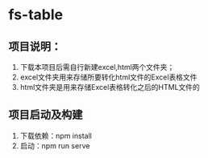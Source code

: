 <!--
 * @Author: Jason
 * @Date: 2019-11-08 14:21:08
 * @version: 
 * @LastEditors: Jason
 * @LastEditTime: 2020-05-31 12:09:25
 * @Descripttion: 
 -->
# fs-table
## 项目说明：
1. 下载本项目后需自行新建excel,html两个文件夹；
2. excel文件夹用来存储所要转化html文件的Excel表格文件
3. html文件夹是用来存储Excel表格转化之后的HTML文件的



## 项目启动及构建
1. 下载依赖：npm install
2. 启动：npm run serve

